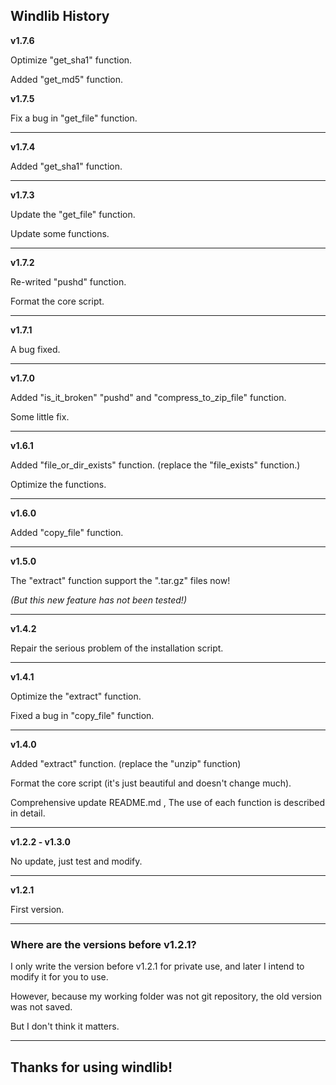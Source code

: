 ## **Windlib History**

**v1.7.6**

Optimize "get_sha1" function.

Added "get_md5" function.

**v1.7.5**

Fix a bug in "get_file" function.

---

**v1.7.4**

Added "get_sha1" function.

---

**v1.7.3**

Update the "get_file" function.

Update some functions.

---

**v1.7.2**

Re-writed "pushd" function.

Format the core script.

---

**v1.7.1**

A bug fixed.

---

**v1.7.0**

Added "is_it_broken" "pushd" and "compress_to_zip_file" function.

Some little fix.

---

**v1.6.1**

Added "file_or_dir_exists" function. (replace the "file_exists" function.)

Optimize the functions.

---

**v1.6.0**

Added "copy_file" function.

---

**v1.5.0**

The "extract" function support the ".tar.gz" files now!

*(But this new feature has not been tested!)*

---

**v1.4.2**

Repair the serious problem of the installation script.

---

**v1.4.1**

Optimize the "extract" function.

Fixed a bug in "copy_file" function.

---

**v1.4.0**

Added "extract" function. (replace the "unzip" function)

Format the core script (it's just beautiful and doesn't change much).

Comprehensive update README.md , The use of each function is described in detail.

---

**v1.2.2 - v1.3.0**

No update, just test and modify.

---

**v1.2.1**

First version.

---

### Where are the versions before v1.2.1?

I only write the version before v1.2.1 for private use, and later I intend to modify it for you to use.

However, because my working folder was not git repository, the old version was not saved.

But I don't think it matters.

---

## Thanks for using windlib!
